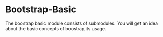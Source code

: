 # Bootstrap-Basic

The boostrap basic module consists of submodules. You will get an idea about the basic concepts of boostrap,its usage.

